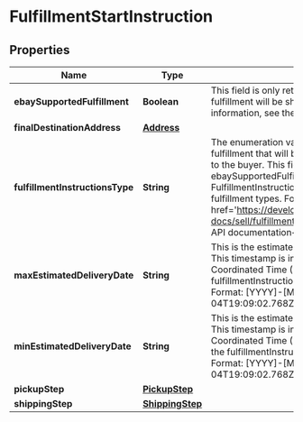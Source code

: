 # FulfillmentStartInstruction

## Properties
Name | Type | Description | Notes
------------ | ------------- | ------------- | -------------
**ebaySupportedFulfillment** | **Boolean** | This field is only returned if its value is true and indicates that the fulfillment will be shipped via eBay&#x27;s Global Shipping Program. For more information, see the Global Shipping Program help topic. |  [optional]
**finalDestinationAddress** | [**Address**](Address.md) |  |  [optional]
**fulfillmentInstructionsType** | **String** | The enumeration value returned in this field indicates the method of fulfillment that will be used to deliver this set of line items (this package) to the buyer. This field will have a value of SHIP_TO if the ebaySupportedFulfillment field is returned with a value of true. See the FulfillmentInstructionsType definition for more information about different fulfillment types. For implementation help, refer to &lt;a href&#x3D;&#x27;https://developer.ebay.com/api-docs/sell/fulfillment/types/sel:FulfillmentInstructionsType&#x27;&gt;eBay API documentation&lt;/a&gt; |  [optional]
**maxEstimatedDeliveryDate** | **String** | This is the estimated latest date that the fulfillment will be completed. This timestamp is in ISO 8601 format, which uses the 24-hour Universal Coordinated Time (UTC) clock. This field is not returned ifthe value of the fulfillmentInstructionsType field is DIGITAL or PREPARE_FOR_PICKUP. Format: [YYYY]-[MM]-[DD]T[hh]:[mm]:[ss].[sss]Z Example: 2015-08-04T19:09:02.768Z |  [optional]
**minEstimatedDeliveryDate** | **String** | This is the estimated earliest date that the fulfillment will be completed. This timestamp is in ISO 8601 format, which uses the 24-hour Universal Coordinated Time (UTC) clock. This field is not returned if the value of the fulfillmentInstructionsType field is DIGITAL or PREPARE_FOR_PICKUP. Format: [YYYY]-[MM]-[DD]T[hh]:[mm]:[ss].[sss]Z Example: 2015-08-04T19:09:02.768Z |  [optional]
**pickupStep** | [**PickupStep**](PickupStep.md) |  |  [optional]
**shippingStep** | [**ShippingStep**](ShippingStep.md) |  |  [optional]
